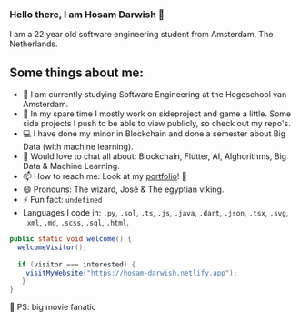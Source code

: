 ### Hello there, I am Hosam Darwish 👋
I am a 22 year old software engineering student from Amsterdam, The Netherlands.

Some things about me:
---
- :school: I am currently studying Software Engineering at the Hogeschool van Amsterdam.
- 🌱 In my spare time I mostly work on sideproject and game a little. Some side projects I push to be able to view publicly, so check out my repo's.
- :computer: I have done my minor in Blockchain and done a semester about Big Data (with machine learning).
- 💬 Would love to chat all about: Blockchain, Flutter, AI, Alghorithms, Big Data & Machine Learning.
- 📫 How to reach me: Look at my [portfolio](https://hosam-darwish.netlify.app "My portfolio")! :rocket:
- 😄 Pronouns: The wizard, José & The egyptian viking.
- ⚡ Fun fact: `undefined` 
- Languages I code in: `.py`, `.sol`, `.ts`, `.js`, `.java`, `.dart`, `.json`, `.tsx`, `.svg`, `.xml`, `.md`, `.scss`, `.sql`, `.html`.

```Java
public static void welcome() {
  welcomeVisitor();
  
  if (visitor === interested) {
    visitMyWebsite("https://hosam-darwish.netlify.app");
   }
}
```
🎥 PS: big movie fanatic
